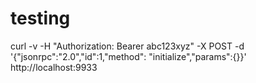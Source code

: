 # testing

curl -v -H "Authorization: Bearer abc123xyz" -X POST -d '{"jsonrpc":"2.0","id":1,"method": "initialize","params":{}}' http://localhost:9933
